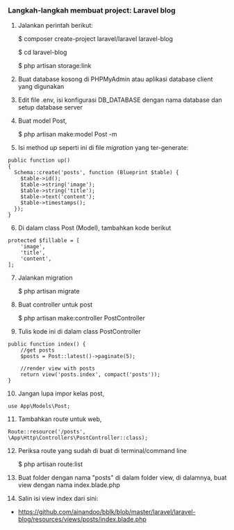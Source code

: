 ### Langkah-langkah membuat project: Laravel blog

1. Jalankan perintah berikut:

    $ composer create-project laravel/laravel laravel-blog

    $ cd laravel-blog

    $ php artisan storage:link

2. Buat database kosong di PHPMyAdmin atau aplikasi database client yang digunakan

3. Edit file .env, isi konfigurasi DB_DATABASE dengan nama database dan setup database server

4. Buat model Post,

    $ php artisan make:model Post -m

5. Isi method *up* seperti ini di file _migration_ yang ter-generate:

```
public function up()
{
  Schema::create('posts', function (Blueprint $table) {
    $table->id();
    $table->string('image');
    $table->string('title');
    $table->text('content');
    $table->timestamps();
  });
}
```

6. Di dalam class Post (Model), tambahkan kode berikut

```
protected $fillable = [
    'image',
    'title',
    'content',
];
```

7. Jalankan migration

    $ php artisan migrate

8. Buat controller untuk post

    $ php artisan make:controller PostController

9. Tulis kode ini di dalam class PostController

```
public function index() {
    //get posts
    $posts = Post::latest()->paginate(5);

    //render view with posts
    return view('posts.index', compact('posts'));
}
```

10. Jangan lupa impor kelas post,

```
use App\Models\Post;
```

11. Tambahkan route untuk web,
```
Route::resource('/posts', \App\Http\Controllers\PostController::class);
```

12. Periksa route yang sudah di buat di terminal/command line

    $ php artisan route:list

13. Buat folder dengan nama "posts" di dalam folder view, di dalamnya, buat view dengan nama index.blade.php

14. Salin isi view index dari sini: 

- https://github.com/ainandoo/bblk/blob/master/laravel/laravel-blog/resources/views/posts/index.blade.php
